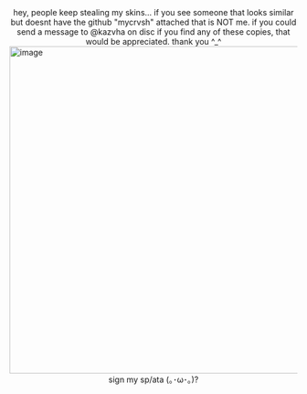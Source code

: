<div align="center">
hey, people keep stealing my skins... if you see someone that looks similar but doesnt have the github "mycrvsh" attached that is NOT me. if you could send a message to @kazvha on disc if you find any of these copies, that would be appreciated. thank you ^_^ 
</div>
<img width="1000" height="574" alt="image" src="https://github.com/user-attachments/assets/bf7ee27d-56b5-41c3-a28c-04b9db921735" />
<div align="center">
sign my sp/ata (｡･ω･｡)?
</div>
